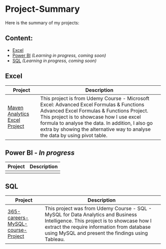# Project-Summary

Here is the summary of my projects:

## Content:
- [Excel](#excel)
- [Power BI](#power-bi---in-progress) _(Learning in progress, coming soon)_
- [SQL](#sql) _(Learning in progress, coming soon)_

## Excel
| Project   | Description   |
| ------------- | ------------- |
| [Maven Analytics Excel Project](https://github.com/Sakinahcr/Maven-Analytics-Excel-Project) | This project is from Udemy Course - Microsoft Excel: Advanced Excel Formulas & Functions Advanced Excel Formulas & Functions Project. This project is to showcase how I use excel formula to analyse the data. In addition, I also go extra by showing the alternative way to analyse the data by using pivot table. |


## Power BI - _In progress_
| Project | Description   |
| ------------- | ------------- |
|  |   |

## SQL 
| Project  | Description   |
| ------------- | ------------- |
|  [365-careers-MySQL-course-Project](#365-careers-mysql-course-project) | This project was from Udemy Course - SQL - MySQL for Data Analytics and Business Intelligence. This project is to showcase how I extract the require information from database using MySQL and present the findings using Tableau.  |
